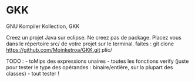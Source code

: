 # GKK
GNU Kompiler Kollection, GKK

Creez un projet Java sur eclipse.
Ne creez pas de package.
Placez vous dans le répertoire src/ de votre projet sur le terminal.
faites : git clone https://github.com/Moinketroa/GKK.git plic/

TODO :
     - toMips des expressions unaires
     - toutes les fonctions verify (juste pour tester le type des opérandes : binaire/entière, sur la plupart des classes)
     - tout tester !
